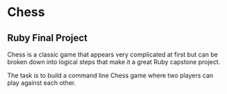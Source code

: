 # Chess

## Ruby Final Project

Chess is a classic game that appears very complicated at first but can be broken down into logical steps that make it a great Ruby capstone project.

The task is to build a command line Chess game where two players can play against each other.

